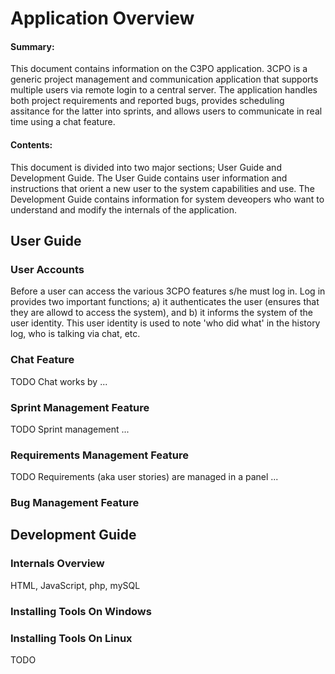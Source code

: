 # Application Overview

#### Summary:  
This document contains information on the C3PO application.  3CPO is a generic project management and
communication application that supports multiple users via remote login to a central server.  The application handles 
both project requirements and reported bugs, provides scheduling assitance for the latter into sprints, and allows 
users to communicate in real time using a chat feature.  

#### Contents:
This document is divided into two major sections; User Guide and Development Guide.  The User Guide contains user 
information and instructions that orient a new user to the system capabilities and use.  The Development Guide
contains information for system deveopers who want to understand and modify the internals of the application.  

## User Guide

### User Accounts

Before a user can access the various 3CPO features s/he must log in.  Log in provides two important functions; a) it 
authenticates the user (ensures that they are allowd to access the system), and b) it informs the system of the user
identity.  This user identity is used to note 'who did what' in the history log, who is talking via chat, etc.  

### Chat Feature

TODO 
Chat works by ...

### Sprint Management Feature

TODO
Sprint management ...

### Requirements Management Feature

TODO
Requirements (aka user stories) are managed in a panel ...

### Bug Management Feature


## Development Guide
### Internals Overview

HTML, JavaScript, php, mySQL

### Installing Tools On Windows

### Installing Tools On Linux

TODO
  



